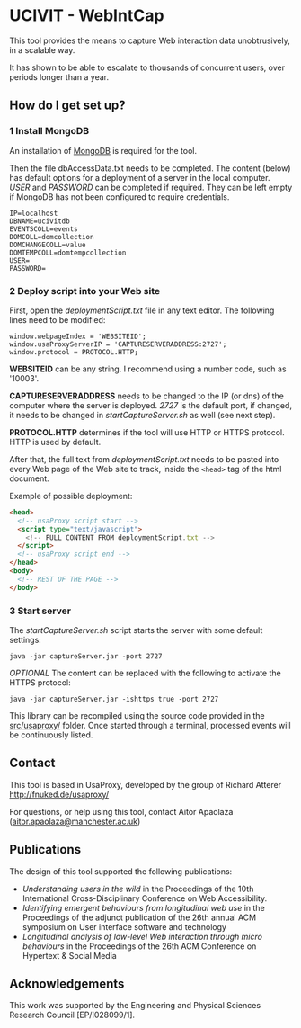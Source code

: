 # UCIVIT - WebIntCap

This tool provides the means to capture Web interaction data unobtrusively, in a scalable way.

It has shown to be able to escalate to thousands of concurrent users, over periods longer than a year.

## How do I get set up?

### 1 Install MongoDB

An installation of [MongoDB](https://www.mongodb.com/download-center) is required for the tool.

Then the file dbAccessData.txt needs to be completed. The content (below) has default options for a deployment of a server in the local computer. *USER* and *PASSWORD* can be completed if required. They can be left empty if MongoDB has not been configured to require credentials.

```
IP=localhost
DBNAME=ucivitdb
EVENTSCOLL=events
DOMCOLL=domcollection
DOMCHANGECOLL=value
DOMTEMPCOLL=domtempcollection
USER=
PASSWORD=
```

### 2 Deploy script into your Web site

First, open the *deploymentScript.txt* file in any text editor. The following lines need to be modified:

```
window.webpageIndex = 'WEBSITEID';
window.usaProxyServerIP = 'CAPTURESERVERADDRESS:2727';
window.protocol = PROTOCOL.HTTP;
```

**WEBSITEID** can be any string. I recommend using a number code, such as '10003'.

**CAPTURESERVERADDRESS** needs to be changed to the IP (or dns) of the computer where the server is deployed. *2727* is the default port, if changed, it needs to be changed in *startCaptureServer.sh* as well (see next step).

**PROTOCOL.HTTP** determines if the tool will use HTTP or HTTPS protocol. HTTP is used by default.

After that, the full text from *deploymentScript.txt* needs to be pasted into every Web page of the Web site to track, inside the ```<head>``` tag of the html document.

Example of possible deployment:

```html
<head>
  <!-- usaProxy script start -->
  <script type="text/javascript">
    <!-- FULL CONTENT FROM deploymentScript.txt -->
  </script>
  <!-- usaProxy script end -->
</head>
<body>
  <!-- REST OF THE PAGE -->
</body>
```

### 3 Start server

The *startCaptureServer.sh* script starts the server with some default settings:

```
java -jar captureServer.jar -port 2727
```

*OPTIONAL* The content can be replaced with the following to activate the HTTPS protocol:

```
java -jar captureServer.jar -ishttps true -port 2727
```

This library can be recompiled using the source code provided in the [src/usaproxy/](src/usaproxy/) folder. Once started through a terminal, processed events will be continuously listed.

## Contact

This tool is based in UsaProxy, developed by the group of Richard Atterer <http://fnuked.de/usaproxy/>

For questions, or help using this tool, contact Aitor Apaolaza (aitor.apaolaza@manchester.ac.uk)

## Publications

The design of this tool supported the following publications:

* *Understanding users in the wild* in the Proceedings of the 10th International Cross-Disciplinary Conference on Web Accessibility.
* *Identifying emergent behaviours from longitudinal web use* in the Proceedings of the adjunct publication of the 26th annual ACM symposium on User interface software and technology
* *Longitudinal analysis of low-level Web interaction through micro behaviours* in the Proceedings of the 26th ACM Conference on Hypertext & Social Media

## Acknowledgements

This work was supported by the Engineering and Physical Sciences Research Council [EP/I028099/1].

